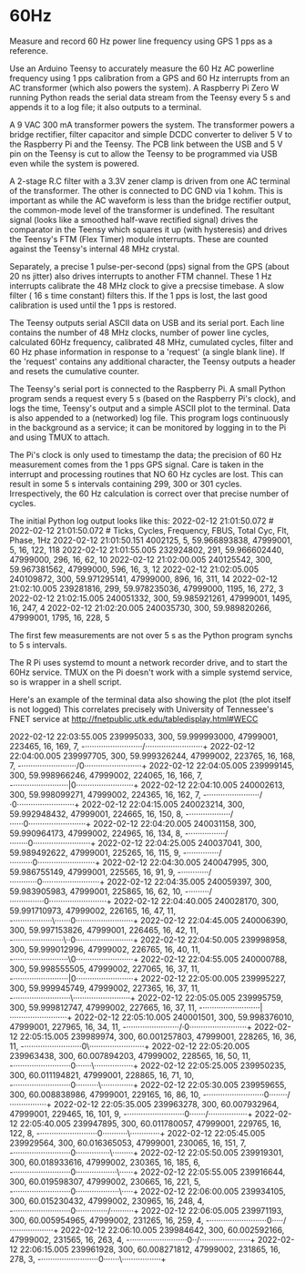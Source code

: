 # 60Hz
Measure and record 60 Hz power line frequency using GPS 1 pps as a reference.

Use an Arduino Teensy to accurately measure the 60 Hz AC powerline frequency using 1 pps calibration from a GPS and 60 Hz interrupts from an AC transformer (which also powers the system).
A Raspberry Pi Zero W running Python reads the serial data stream from the Teensy every 5 s and appends it to a log file; it also outputs to a terminal.

A 9 VAC 300 mA transformer powers the system. The transformer powers a bridge rectifier, filter capacitor and simple DCDC converter to deliver 5 V to the Raspberry Pi and the Teensy. The PCB link between the USB and 5 V pin on the Teensy is cut to allow the Teensy to be programmed via USB even while the system is powered.

A 2-stage R.C filter with a 3.3V zener clamp is driven from one AC terminal of the transformer. The other is connected to DC GND via 1 kohm. This is important as while the AC waveform is less than the bridge rectifier output, the common-mode level of the transformer is undefined. The resultant signal (looks like a smoothed half-wave rectified signal) drives the comparator in the Teensy which squares it up (with hysteresis) and drives the Teensy's FTM (Flex Timer) module interrupts. These are counted against the Teensy's internal 48 MHz crystal.

Separately, a precise 1 pulse-per-second (pps) signal from the GPS (about 20 ns jitter) also drives interrupts to another FTM channel. These 1 Hz interrupts calibrate the 48 MHz clock to give a precsise timebase. A slow filter ( 16 s time constant) filters this. If the 1 pps is lost, the last good calibration is used until the 1 pps is restored. 

The Teensy outputs serial ASCII data on USB and its serial port. Each line contains the number of 48 MHz clocks, number of power line cycles, calculated 60Hz frequency, calibrated 48 MHz, cumulated cycles, filter and 60 Hz phase information in response to a 'request' (a single blank line). If the 'request' contains any additional character, the Teensy outputs a header and resets the cumulative counter.

The Teensy's serial port is connected to the Raspberry Pi. A small Python program sends a request every 5 s (based on the Raspberry Pi's clock), and logs the time, Teensy's output and a simple ASCII plot to the terminal. Data is also appended to a (networked) log file. This program logs continuously in the background as a service; it can be monitored by logging in to the Pi and using TMUX to attach.

The Pi's clock is only used to timestamp the data; the precision of 60 Hz measurement comes from the 1 pps GPS signal. Care is taken in the interrupt and processing routines that NO 60 Hz cycles are lost. This can result in some 5 s intervals containing 299, 300 or 301 cycles. Irrespectively, the 60 Hz calculation is correct over that precise number of cycles.


The initial Python log output looks like this:
2022-02-12 21:01:50.072 #
2022-02-12 21:01:50.072 #    Ticks, Cycles,    Frequency,      FBUS, Total Cyc, Flt, Phase, 1Hz
2022-02-12 21:01:50.151    4002125,      5, 59.966893838,  47999001,         5,  16,   122, 118
2022-02-12 21:01:55.005  232924802,    291, 59.966602440,  47999000,       296,  16,    62,  10
2022-02-12 21:02:00.005  240125542,    300, 59.967381562,  47999000,       596,  16,     3,  12
2022-02-12 21:02:05.005  240109872,    300, 59.971295141,  47999000,       896,  16,   311,  14
2022-02-12 21:02:10.005  239281816,    299, 59.978235036,  47999000,      1195,  16,   272,   3
2022-02-12 21:02:15.005  240051332,    300, 59.985921261,  47999001,      1495,  16,   247,   4
2022-02-12 21:02:20.005  240035730,    300, 59.989820266,  47999001,      1795,  16,   228,   5

The first few measurements are not over 5 s as the Python program synchs to 5 s intervals.

The R Pi uses systemd to mount a network recorder drive, and to start the 60Hz service. TMUX on the Pi doesn't work with a simple systemd service, so is wrapper in a shell script.


Here's an example of the terminal data also showing the plot (the plot itself is not logged)
This correlates precisely with University of Tennessee's FNET service at http://fnetpublic.utk.edu/tabledisplay.html#WECC 

2022-02-12 22:03:55.005  239995033,    300, 59.999993000,  47999001,    223465,  16,   169,   7, -·························/·························+
2022-02-12 22:04:00.005  239997705,    300, 59.999326244,  47999002,    223765,  16,   168,   7, -························/0·························+
2022-02-12 22:04:05.005  239999145,    300, 59.998966246,  47999002,    224065,  16,   166,   7, -························|0·························+
2022-02-12 22:04:10.005  240002613,    300, 59.998099271,  47999002,    224365,  16,   162,   7, -·······················/·0·························+
2022-02-12 22:04:15.005  240023214,    300, 59.992948432,  47999001,    224665,  16,   150,   8, -··················/······0·························+
2022-02-12 22:04:20.005  240031158,    300, 59.990964173,  47999002,    224965,  16,   134,   8, -················/········0·························+
2022-02-12 22:04:25.005  240037041,    300, 59.989492622,  47999001,    225265,  16,   115,   9, -··············/··········0·························+
2022-02-12 22:04:30.005  240047995,    300, 59.986755149,  47999001,    225565,  16,    91,   9, -············/············0·························+
2022-02-12 22:04:35.005  240059397,    300, 59.983905983,  47999001,    225865,  16,    62,  10, -·········/···············0·························+
2022-02-12 22:04:40.005  240028170,    300, 59.991710973,  47999002,    226165,  16,    47,  11, -·················\·······0·························+
2022-02-12 22:04:45.005  240006390,    300, 59.997153826,  47999001,    226465,  16,    42,  11, -······················\··0·························+
2022-02-12 22:04:50.005  239998958,    300, 59.999012996,  47999002,    226765,  16,    40,  11, -························\0·························+
2022-02-12 22:04:55.005  240000788,    300, 59.998555505,  47999002,    227065,  16,    37,  11, -························|0·························+
2022-02-12 22:05:00.005  239995227,    300, 59.999945749,  47999002,    227365,  16,    37,  11, -·························\·························+
2022-02-12 22:05:05.005  239995759,    300, 59.999812747,  47999002,    227665,  16,    37,  11, -·························|·························+
2022-02-12 22:05:10.005  240001501,    300, 59.998376010,  47999001,    227965,  16,    34,  11, -·······················/·0·························+
2022-02-12 22:05:15.005  239989974,    300, 60.001257803,  47999001,    228265,  16,    36,  11, -·························0\························+
2022-02-12 22:05:20.005  239963438,    300, 60.007894203,  47999002,    228565,  16,    50,  11, -·························0·······\·················+
2022-02-12 22:05:25.005  239950235,    300, 60.011194821,  47999001,    228865,  16,    71,  10, -·························0··········\··············+
2022-02-12 22:05:30.005  239959655,    300, 60.008838986,  47999001,    229165,  16,    86,  10, -·························0········/················+
2022-02-12 22:05:35.005  239963278,    300, 60.007932964,  47999001,    229465,  16,   101,   9, -·························0·······/·················+
2022-02-12 22:05:40.005  239947895,    300, 60.011780057,  47999001,    229765,  16,   122,   8, -·························0···········\·············+
2022-02-12 22:05:45.005  239929564,    300, 60.016365053,  47999001,    230065,  16,   151,   7, -·························0···············\·········+
2022-02-12 22:05:50.005  239919301,    300, 60.018933616,  47999002,    230365,  16,   185,   6, -·························0··················\······+
2022-02-12 22:05:55.005  239916644,    300, 60.019598307,  47999002,    230665,  16,   221,   5, -·························0···················\·····+
2022-02-12 22:06:00.005  239934105,    300, 60.015230432,  47999002,    230965,  16,   248,   4, -·························0··············/··········+
2022-02-12 22:06:05.005  239971193,    300, 60.005954965,  47999002,    231265,  16,   259,   4, -·························0·····/···················+
2022-02-12 22:06:10.005  239984642,    300, 60.002592166,  47999002,    231565,  16,   263,   4, -·························0··/······················+
2022-02-12 22:06:15.005  239961928,    300, 60.008271812,  47999002,    231865,  16,   278,   3, -·························0·······\·················+
